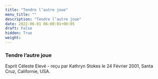 ```yaml
---
title: "Tendre l’autre joue"
menu_title: ""
description: "Tendre l’autre joue"
date: 2022-06-01 06:00:01+00:05
draft: False
hidden: True
weight:
---
```

### Tendre l’autre joue

Esprit Céleste Elevé - reçu par Kathryn Stokes le 24 Février 2001, Santa Cruz, Californie, USA.
